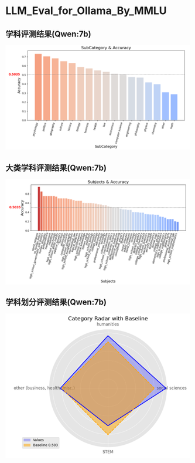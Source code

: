 # LLM_Eval_for_Ollama_By_MMLU
## 学科评测结果(Qwen:7b)

![image-20241128052456451](https://github.com/ZhengHuocheng/LLM_Eval_for_Ollama_By_MMLU/blob/main/pictures/3.png)

## 大类学科评测结果(Qwen:7b)

![image-20241128052534683](https://github.com/ZhengHuocheng/LLM_Eval_for_Ollama_By_MMLU/blob/main/pictures/2.png)

## 学科划分评测结果(Qwen:7b)

![image-20241128052609041](https://github.com/ZhengHuocheng/LLM_Eval_for_Ollama_By_MMLU/blob/main/pictures/1.png)
